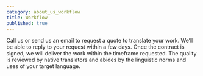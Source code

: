 ```yaml
---
category: about_us_workflow
title: Workflow
published: true
---
```


Call us or send us an email to request a quote to translate your work.  We’ll be able to reply to your request within a few days. Once the contract is signed, we will deliver the work within the timeframe requested. The quality is reviewed by native translators and abides by the linguistic norms and uses of your target language.